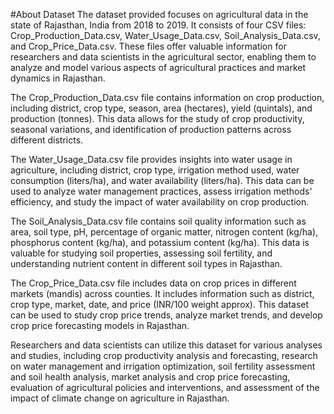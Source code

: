 #About Dataset
The dataset provided focuses on agricultural data in the state of Rajasthan, India from 2018 to 2019. It consists of four CSV files: Crop_Production_Data.csv, Water_Usage_Data.csv, Soil_Analysis_Data.csv, and Crop_Price_Data.csv. These files offer valuable information for researchers and data scientists in the agricultural sector, enabling them to analyze and model various aspects of agricultural practices and market dynamics in Rajasthan.

The Crop_Production_Data.csv file contains information on crop production, including district, crop type, season, area (hectares), yield (quintals), and production (tonnes). This data allows for the study of crop productivity, seasonal variations, and identification of production patterns across different districts.

The Water_Usage_Data.csv file provides insights into water usage in agriculture, including district, crop type, irrigation method used, water consumption (liters/ha), and water availability (liters/ha). This data can be used to analyze water management practices, assess irrigation methods' efficiency, and study the impact of water availability on crop production.

The Soil_Analysis_Data.csv file contains soil quality information such as area, soil type, pH, percentage of organic matter, nitrogen content (kg/ha), phosphorus content (kg/ha), and potassium content (kg/ha). This data is valuable for studying soil properties, assessing soil fertility, and understanding nutrient content in different soil types in Rajasthan.

The Crop_Price_Data.csv file includes data on crop prices in different markets (mandis) across counties. It includes information such as district, crop type, market, date, and price (INR/100 weight approx). This dataset can be used to study crop price trends, analyze market trends, and develop crop price forecasting models in Rajasthan.

Researchers and data scientists can utilize this dataset for various analyses and studies, including crop productivity analysis and forecasting, research on water management and irrigation optimization, soil fertility assessment and soil health analysis, market analysis and crop price forecasting, evaluation of agricultural policies and interventions, and assessment of the impact of climate change on agriculture in Rajasthan.